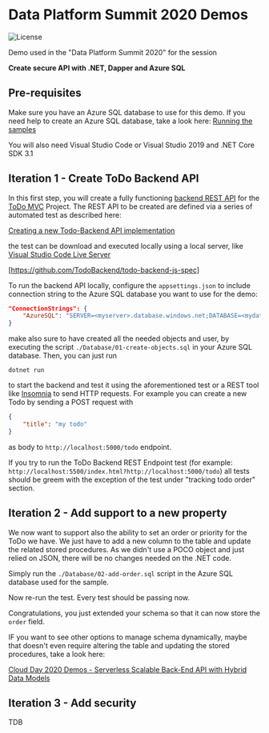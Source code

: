 # Data Platform Summit 2020 Demos

![License](https://img.shields.io/badge/license-MIT-green.svg)

Demo used in the "Data Platform Summit 2020" for the session 

**Create secure API with .NET, Dapper and Azure SQL**

## Pre-requisites

Make sure you have an Azure SQL database to use for this demo. If you need help to create an Azure SQL database, take a look here: [Running the samples](https://github.com/yorek/azure-sql-db-samples#running-the-samples)

You will also need Visual Studio Code or Visual Studio 2019 and .NET Core SDK 3.1 

## Iteration 1 - Create ToDo Backend API

In this first step, you will create a fully functioning [backend REST API](http://www.todobackend.com/) for the [ToDo MVC](http://todomvc.com/) Project. The REST API to be created are defined via a series of automated test as described here:

[Creating a new Todo-Backend API implementation](http://www.todobackend.com/contribute.html)

the test can be download and executed locally using a local server, like [Visual Studio Code Live Server](https://marketplace.visualstudio.com/items?itemName=ritwickdey.LiveServer)

[https://github.com/TodoBackend/todo-backend-js-spec]

To run the backend API locally, configure the `appsettings.json` to include connection string to the Azure SQL database you want to use for the demo:

```json
"ConnectionStrings": {
    "AzureSQL": "SERVER=<myserver>.database.windows.net;DATABASE=<mydatabase>;UID=todo-backend;PWD=Super_Str0ng*P@ZZword!;"
}
```

make also sure to have created all the needed objects and user, by executing the script `./Database/01-create-objects.sql` in your Azure SQL database. Then, you can just run

```
dotnet run
```

to start the backend and test it using the aforementioned test or a REST tool like [Insomnia](https://insomnia.rest/) to send HTTP requests. For example you can create a new Todo by sending a POST request with 

```json
{
	"title": "my todo"
}
```

as body to `http://localhost:5000/todo` endpoint.

If you try to run the ToDo Backend REST Endpoint test (for example: `http://localhost:5500/index.html?http://localhost:5000/todo`) all tests should be greem with the exception of the test under "tracking todo order" section.

## Iteration 2 - Add support to a new property

We now want to support also the ability to set an order or priority for the ToDo we have. We just have to add a new column to the table and update the related stored procedures. As we didn't use a POCO object and just relied on JSON, there will be no changes needed on the .NET code.

Simply run the `./Database/02-add-order.sql` script in the Azure SQL database used for the sample.

Now re-run the test. Every test should be passing now.

Congratulations, you just extended your schema so that it can now store the `order` field.

IF you want to see other options to manage schema dynamically, maybe that doesn't even require altering the table and updating the stored procedures, take a look here:

[Cloud Day 2020 Demos - Serverless Scalable Back-End API with Hybrid Data Models](https://github.com/yorek/cloud-day-2020)

## Iteration 3 - Add security

TDB

